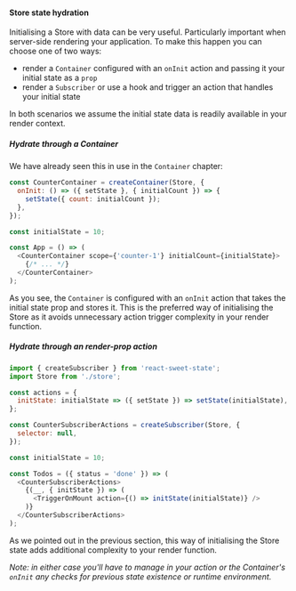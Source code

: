 #### Store state hydration

Initialising a Store with data can be very useful. Particularly important when server-side rendering your application. To make this happen you can choose one of two ways:

- render a `Container` configured with an `onInit` action and passing it your initial state as a `prop`
- render a `Subscriber` or use a hook and trigger an action that handles your initial state

In both scenarios we assume the initial state data is readily available in your render context.

##### Hydrate through a Container

We have already seen this in use in the `Container` chapter:

```js
const CounterContainer = createContainer(Store, {
  onInit: () => ({ setState }, { initialCount }) => {
    setState({ count: initialCount });
  },
});

const initialState = 10;

const App = () => (
  <CounterContainer scope={'counter-1'} initialCount={initialState}>
    {/* ... */}
  </CounterContainer>
);
```

As you see, the `Container` is configured with an `onInit` action that takes the initial state prop and stores it. This is the preferred way of initialising the Store as it avoids unnecessary action trigger complexity in your render function.

##### Hydrate through an render-prop action

```js
import { createSubscriber } from 'react-sweet-state';
import Store from './store';

const actions = {
  initState: initialState => ({ setState }) => setState(initialState),
};

const CounterSubscriberActions = createSubscriber(Store, {
  selector: null,
});

const initialState = 10;

const Todos = ({ status = 'done' }) => (
  <CounterSubscriberActions>
    {(__, { initState }) => (
      <TriggerOnMount action={() => initState(initialState)} />
    )}
  </CounterSubscriberActions>
);
```

As we pointed out in the previous section, this way of initialising the Store state adds additional complexity to your render function.

_Note: in either case you'll have to manage in your action or the Container's `onInit` any checks for previous state existence or runtime environment._
